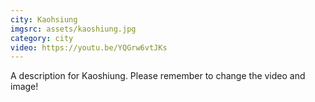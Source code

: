 ```yaml
---
city: Kaohsiung
imgsrc: assets/kaoshiung.jpg
category: city
video: https://youtu.be/YQGrw6vtJKs
---
```

A description for Kaoshiung. Please remember to change the video and image!